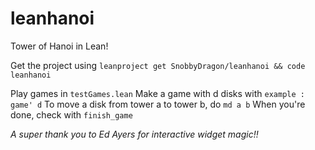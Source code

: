 # leanhanoi
Tower of Hanoi in Lean!

Get the project using `leanproject get SnobbyDragon/leanhanoi && code leanhanoi`

Play games in `testGames.lean`
Make a game with d disks with `example : game' d`
To move a disk from tower a to tower b, do `md a b`
When you're done, check with `finish_game`

*A super thank you to Ed Ayers for interactive widget magic!!*
